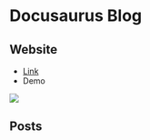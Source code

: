 # Docusaurus Blog

## Website

- [Link](https://pitt-docusaurus.netlify.app/)
- Demo

![](https://i.imgur.com/g3maWBt.png)

## Posts
